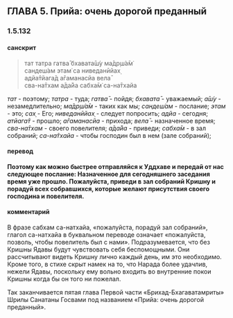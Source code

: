 ## ГЛАВА 5. Прийа: очень дорогой преданный

### 1.5.132

#### санскрит

> тат татра гатва̄ бхавата̄ш́у ма̄др̣ш́а̄м̇<br/>
> сандеш́ам этам̇ са ниведанӣйах̣<br/>
> адйа̄тйага̄д а̄гаманасйа вела̄<br/>
> сва-на̄тхам а̄да̄йа сабха̄м̇ са-на̄тхайа

_тат_ - поэтому;
_татра_ - туда;
_гатва̄_ - пойдя;
_бхавата̄_ - уважаемый;
_а̄ш́у_ - незамедлительно;
_ма̄др̣ш́а̄м_ - таких как мы;
_сандеш́ам_ - послание;
_этам_ - это;
_сах̣_ - Его;
_ниведанӣйах̣_ - следует попросить;
_адйа_ - сегодня;
_атйага̄т_ - прошло;
_а̄гаманасйа_ - прихода;
_вела̄_ - назначенное время;
_сва-на̄тхам_ - своего повелителя;
_а̄да̄йа_ - приведи;
_сабха̄м_ - в зал собраний;
_са-на̄тхайа_ - чтобы господин был в нем (зале собраний);

#### перевод

**Поэтому как можно быстрее отправляйся к Уддхаве и передай от нас следующее послание: Назначенное для сегодняшнего заседания время уже прошло. Пожалуйста, приведи в зал собраний Кришну и порадуй всех собравшихся, которые желают присутствия своего господина и повелителя.**

#### комментарий

В фразе сабхам са-натхайа, «пожалуйста, порадуй зал собраний», глагол са-натхайа в буквальном переводе означает «пожалуйста, позволь, чтобы повелитель был с нами». Подразумевается, что без Кришны Ядавы будут чувствовать себя беспомощными. Они рассчитывают видеть Кришну лично каждый день, им это необходимо. Кроме того, в стихе скрыт намек на то, что Нарада более удачлив, нежели Ядавы, поскольку ему вольно входить во внутренние покои Кришны когда бы он того ни пожелал.

Так заканчивается пятая глава Первой части «Брихад-Бхагаватамриты» Шрилы Санатаны Госвами под названием «Прийа: очень дорогой преданный».
